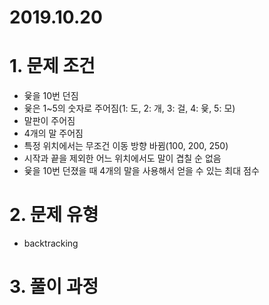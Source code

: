 # 2019.10.20

# 1. 문제 조건

* 윷을 10번 던짐
* 윷은 1~5의 숫자로 주어짐(1: 도, 2: 개, 3: 걸, 4: 윷, 5: 모)
* 말판이 주어짐
* 4개의 말 주어짐
* 특정 위치에서는 무조건 이동 방향 바뀜(100, 200, 250)
* 시작과 끝을 제외한 어느 위치에서도 말이 겹칠 순 없음
* 윷을 10번 던졌을 때 4개의 말을 사용해서 얻을 수 있는 최대 점수

# 2. 문제 유형

* backtracking

# 3. 풀이 과정

